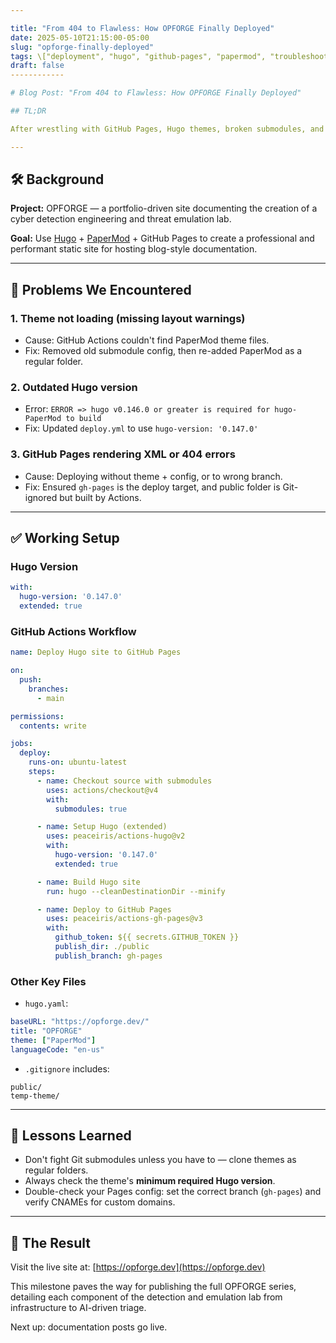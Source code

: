 ```yaml
---

title: "From 404 to Flawless: How OPFORGE Finally Deployed"
date: 2025-05-10T21:15:00-05:00
slug: "opforge-finally-deployed"
tags: \["deployment", "hugo", "github-pages", "papermod", "troubleshooting"]
draft: false
------------

# Blog Post: "From 404 to Flawless: How OPFORGE Finally Deployed"

## TL;DR

After wrestling with GitHub Pages, Hugo themes, broken submodules, and outdated Hugo versions, OPFORGE.dev is now live — built with Hugo + PaperMod and deployed through GitHub Actions. Here's how we pulled it off, step-by-step.

---
```


## 🛠️ Background

**Project:** OPFORGE — a portfolio-driven site documenting the creation of a cyber detection engineering and threat emulation lab.

**Goal:** Use [Hugo](https://gohugo.io/) + [PaperMod](https://github.com/adityatelange/hugo-PaperMod) + GitHub Pages to create a professional and performant static site for hosting blog-style documentation.

---

## 🚧 Problems We Encountered

### 1. **Theme not loading (missing layout warnings)**

* Cause: GitHub Actions couldn't find PaperMod theme files.
* Fix: Removed old submodule config, then re-added PaperMod as a regular folder.

### 2. **Outdated Hugo version**

* Error: `ERROR => hugo v0.146.0 or greater is required for hugo-PaperMod to build`
* Fix: Updated `deploy.yml` to use `hugo-version: '0.147.0'`

### 3. **GitHub Pages rendering XML or 404 errors**

* Cause: Deploying without theme + config, or to wrong branch.
* Fix: Ensured `gh-pages` is the deploy target, and public folder is Git-ignored but built by Actions.

---

## ✅ Working Setup

### Hugo Version

```yaml
with:
  hugo-version: '0.147.0'
  extended: true
```

### GitHub Actions Workflow

```yaml
name: Deploy Hugo site to GitHub Pages

on:
  push:
    branches:
      - main

permissions:
  contents: write

jobs:
  deploy:
    runs-on: ubuntu-latest
    steps:
      - name: Checkout source with submodules
        uses: actions/checkout@v4
        with:
          submodules: true

      - name: Setup Hugo (extended)
        uses: peaceiris/actions-hugo@v2
        with:
          hugo-version: '0.147.0'
          extended: true

      - name: Build Hugo site
        run: hugo --cleanDestinationDir --minify

      - name: Deploy to GitHub Pages
        uses: peaceiris/actions-gh-pages@v3
        with:
          github_token: ${{ secrets.GITHUB_TOKEN }}
          publish_dir: ./public
          publish_branch: gh-pages
```

### Other Key Files

* `hugo.yaml`:

```yaml
baseURL: "https://opforge.dev/"
title: "OPFORGE"
theme: ["PaperMod"]
languageCode: "en-us"
```

* `.gitignore` includes:

```
public/
temp-theme/
```

---

## 🧠 Lessons Learned

* Don't fight Git submodules unless you have to — clone themes as regular folders.
* Always check the theme's **minimum required Hugo version**.
* Double-check your Pages config: set the correct branch (`gh-pages`) and verify CNAMEs for custom domains.

---

## 🎉 The Result

Visit the live site at: [https://opforge.dev](https://opforge.dev)

This milestone paves the way for publishing the full OPFORGE series, detailing each component of the detection and emulation lab from infrastructure to AI-driven triage.

Next up: documentation posts go live.

